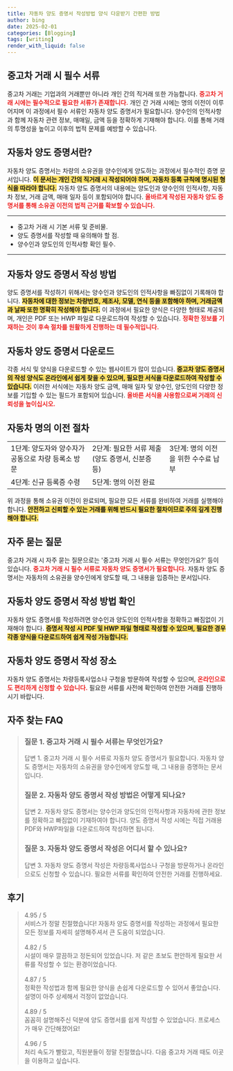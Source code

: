 ```yaml
---
title: 자동차 양도 증명서 작성방법 양식 다운받기 간편한 방법
author: bing
date: 2025-02-01
categories: [Blogging]
tags: [writing]
render_with_liquid: false
---
```



<h2 id='중고차_거래시_필수서류'>중고차 거래 시 필수 서류</h2>

<p>중고차 거래는 기업과의 거래뿐만 아니라 개인 간의 직거래 또한 가능합니다. <b><span style="color: #ee2323;">중고차 거래 시에는 필수적으로 필요한 서류가 존재합니다.</span></b> 개인 간 거래 시에는 명의 이전이 이루어지며 이 과정에서 필수 서류인 자동차 양도 증명서가 필요합니다. 양수인의 인적사항과 함께 자동차 관련 정보, 매매일, 금액 등을 정확하게 기재해야 합니다. 이를 통해 거래의 투명성을 높이고 이후의 법적 문제를 예방할 수 있습니다. </p>

<h2 id='자동차_양도_증명서란'>자동차 양도 증명서란?</h2>

<p>자동차 양도 증명서는 차량의 소유권을 양수인에게 양도하는 과정에서 필수적인 증명 문서입니다. <b><span style="background-color: #ffe066;">이 문서는 개인 간의 직거래 시 작성되어야 하며, 자동차 등록 규칙에 명시된 형식을 따라야 합니다.</span></b> 자동차 양도 증명서의 내용에는 양도인과 양수인의 인적사항, 자동차 정보, 거래 금액, 매매 일자 등이 포함되어야 합니다. <b><span style="color: #ee2323;">올바르게 작성된 자동차 양도 증명서를 통해 소유권 이전의 법적 근거를 확보할 수 있습니다.</span></b></p>

<hr />

<ul>
    <li>중고차 거래 시 기본 서류 및 준비물.</li>
    <li>양도 증명서를 작성할 때 유의해야 할 점.</li>
    <li>양수인과 양도인의 인적사항 확인 필수.</li>
</ul>

<hr />

<h2 id='자동차_양도_증명서_작성_방법'>자동차 양도 증명서 작성 방법</h2>

<p>양도 증명서를 작성하기 위해서는 양수인과 양도인의 인적사항을 빠짐없이 기록해야 합니다. <b><span style="background-color: #ffe066;">자동차에 대한 정보는 차량번호, 제조사, 모델, 연식 등을 포함해야 하며, 거래금액과 날짜 또한 명확히 작성해야 합니다.</span></b> 이 과정에서 필요한 양식은 다양한 형태로 제공되며, 개인은 PDF 또는 HWP 파일로 다운로드하여 작성할 수 있습니다. <b><span style="color: #ee2323;">정확한 정보를 기재하는 것이 후속 절차를 원활하게 진행하는 데 필수적입니다.</span></b></p>

<h2 id='자동차_양도_증명서_다운로드'>자동차 양도 증명서 다운로드</h2>

<p>각종 서식 및 양식을 다운로드할 수 있는 웹사이트가 많이 있습니다. <b><span style="background-color: #ffe066;">중고차 양도 증명서의 작성 양식도 온라인에서 쉽게 찾을 수 있으며, 필요한 서식을 다운로드하여 작성할 수 있습니다.</span></b> 이러한 서식에는 자동차 양도 금액, 매매 일자 및 양수인, 양도인의 다양한 정보를 기입할 수 있는 필드가 포함되어 있습니다. <b><span style="color: #ee2323;">올바른 서식을 사용함으로써 거래의 신뢰성을 높이십시오.</span></b></p>

<h2 id='자동차_명의이전_절차'>자동차 명의 이전 절차</h2>

<table>
    <tr>
        <td>1단계: 양도자와 양수자가 공동으로 차량 등록소 방문</td>
        <td>2단계: 필요한 서류 제출 (양도 증명서, 신분증 등)</td>
        <td>3단계: 명의 이전을 위한 수수료 납부</td>
    </tr>
    <tr>
        <td>4단계: 신규 등록증 수령</td>
        <td>5단계: 명의 이전 완료</td>
        <td></td>
    </tr>
</table>

<p>위 과정을 통해 소유권 이전이 완료되며, 필요한 모든 서류를 완비하여 거래를 실행해야 합니다. <b><span style="background-color: #ffe066;">안전하고 신뢰할 수 있는 거래를 위해 반드시 필요한 절차이므로 주의 깊게 진행해야 합니다.</span></b></p>

<h2 id='자주_묻는_질문'>자주 묻는 질문</h2>

<p>중고차 거래 시 자주 묻는 질문으로는 '중고차 거래 시 필수 서류는 무엇인가요?' 등이 있습니다. <b><span style="color: #ee2323;">중고차 거래 시 필수 서류로 자동차 양도 증명서가 필요합니다.</span></b> 자동차 양도 증명서는 자동차의 소유권을 양수인에게 양도할 때, 그 내용을 입증하는 문서입니다.</p>

<h2 id='자동차_양도_증명서_작성_방법_확인'>자동차 양도 증명서 작성 방법 확인</h2>

<p>자동차 양도 증명서를 작성하려면 양수인과 양도인의 인적사항을 정확하고 빠짐없이 기재해야 합니다. <b><span style="background-color: #ffe066;">증명서 작성 시 PDF 및 HWP 파일 형태로 작성할 수 있으며, 필요한 경우 각종 양식을 다운로드하여 쉽게 작성 가능합니다.</span></b></p>

<h2 id='자동차_양도_증명서_작성_장소'>자동차 양도 증명서 작성 장소</h2>

<p>자동차 양도 증명서는 차량등록사업소나 구청을 방문하여 작성할 수 있으며, <b><span style="color: #ee2323;">온라인으로도 편리하게 신청할 수 있습니다.</span></b> 필요한 서류를 사전에 확인하여 안전한 거래를 진행하시기 바랍니다.</p>


<h2 id='자주_찾는_FAQ'>자주 찾는 FAQ</h2>
<div itemscope="" itemtype="https://schema.org/FAQPage"> 
<blockquote> 
<div itemscope="" itemprop="mainEntity" itemtype="https://schema.org/Question"> 
<h3 itemprop="name">질문 1. 중고차 거래 시 필수 서류는 무엇인가요?</h3> 
<div itemscope="" itemprop="acceptedAnswer" itemtype="https://schema.org/Answer"> 
<span itemprop="text"> 
<p>답변 1. 중고차 거래 시 필수 서류로 자동차 양도 증명서가 필요합니다. 자동차 양도 증명서는 자동차의 소유권을 양수인에게 양도할 때, 그 내용을 증명하는 문서입니다.</p> 
</span> 
</div> 
</div> 

<div itemscope="" itemprop="mainEntity" itemtype="https://schema.org/Question"> 
<h3 itemprop="name">질문 2. 자동차 양도 증명서 작성 방법은 어떻게 되나요?</h3> 
<div itemscope="" itemprop="acceptedAnswer" itemtype="https://schema.org/Answer"> 
<span itemprop="text"> 
<p>답변 2. 자동차 양도 증명서는 양수인과 양도인의 인적사항과 자동차에 관한 정보를 정확하고 빠짐없이 기재하여야 합니다. 양도 증명서 작성 시에는 직접 거래용 PDF와 HWP파일을 다운로드하여 작성하면 됩니다.</p> 
</span> 
</div> 
</div> 

<div itemscope="" itemprop="mainEntity" itemtype="https://schema.org/Question"> 
<h3 itemprop="name">질문 3. 자동차 양도 증명서 작성은 어디서 할 수 있나요?</h3> 
<div itemscope="" itemprop="acceptedAnswer" itemtype="https://schema.org/Answer"> 
<span itemprop="text"> 
<p>답변 3. 자동차 양도 증명서 작성은 차량등록사업소나 구청을 방문하거나 온라인으로도 신청할 수 있습니다. 필요한 서류를 확인하여 안전한 거래를 진행하세요.</p> 
</span> 
</div> 
</div> 
</blockquote> 
</div>
<h2 id='후기'>후기</h2>
<div itemscope itemtype="https://schema.org/Product">
  <blockquote>
  <div itemprop="review" itemscope itemtype="https://schema.org/Review">
      <div itemprop="reviewRating" itemscope itemtype="https://schema.org/Rating"> <span itemprop="ratingValue">4.95</span> / <span itemprop="bestRating">5</span> </div>
      <span itemprop="reviewBody">서비스가 정말 친절했습니다! 자동차 양도 증명서를 작성하는 과정에서 필요한 모든 정보를 자세히 설명해주셔서 큰 도움이 되었습니다.</span>
  </div>
  <br>
  <div itemprop="review" itemscope itemtype="https://schema.org/Review">
      <div itemprop="reviewRating" itemscope itemtype="https://schema.org/Rating"> <span itemprop="ratingValue">4.82</span> / <span itemprop="bestRating">5</span> </div>
      <span itemprop="reviewBody">시설이 매우 깔끔하고 정돈되어 있었습니다. 저 같은 초보도 편안하게 필요한 서류를 작성할 수 있는 환경이었습니다.</span>
  </div>
  <br>
  <div itemprop="review" itemscope itemtype="https://schema.org/Review">
      <div itemprop="reviewRating" itemscope itemtype="https://schema.org/Rating"> <span itemprop="ratingValue">4.87</span> / <span itemprop="bestRating">5</span> </div>
      <span itemprop="reviewBody">정확한 작성법과 함께 필요한 양식을 손쉽게 다운로드할 수 있어서 좋았습니다. 설명이 아주 상세해서 걱정이 없었습니다.</span>
  </div>
  <br>
  <div itemprop="review" itemscope itemtype="https://schema.org/Review">
      <div itemprop="reviewRating" itemscope itemtype="https://schema.org/Rating"> <span itemprop="ratingValue">4.89</span> / <span itemprop="bestRating">5</span> </div>
      <span itemprop="reviewBody">꼼꼼히 설명해주신 덕분에 양도 증명서를 쉽게 작성할 수 있었습니다. 프로세스가 매우 간단해졌어요!</span>
  </div>
  <br>
  <div itemprop="review" itemscope itemtype="https://schema.org/Review">
      <div itemprop="reviewRating" itemscope itemtype="https://schema.org/Rating"> <span itemprop="ratingValue">4.96</span> / <span itemprop="bestRating">5</span> </div>
      <span itemprop="reviewBody">처리 속도가 빨랐고, 직원분들이 정말 친절했습니다. 다음 중고차 거래 때도 이곳을 이용하고 싶습니다.</span>
  </div>
  </blockquote>
</div>
